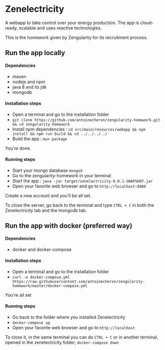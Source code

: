 # Zenelectricity

A webapp to take control over your energy production. The app is cloud-ready, scalable and uses reactive technologies.

This is the homework given by Zengularity for its recruitment process.

## Run the app locally

#### Dependencies
* maven
* nodejs and npm
* java 8 and its jdk
* mongodb

#### Installation steps
* Open a terminal and go to the installation folder
* `git clone https://github.com/antoinecheron/zengularity-homework.git && cd zengularity-homework`
* Install npm dependencies : `cd src/main/resources/webapp && npm install && npm run build && cd ../../../../`
* Build the app : `mvn package`

You're done.

#### Running steps
* Start your mongo database `mongod`
* Go to the zengularity-homework in your terminal
* Start the app : `java -jar target/zenelectricity-0.0.1-SNAPSHOT.jar`
* Open your favorite web browser and go to `http://localhost:8888`

Create a new account and you'll be all set.

To close the server, go back to the terminal and type `CTRL + C` in both the Zenelectricity tab and the mongodb tab.

## Run the app with docker (preferred way)

#### Dependencies
* docker and docker-compose

#### Installation steps
* Open a terminal and go to the installation folder
* `curl -o docker-compose.yml https://raw.githubusercontent.com/antoinecheron/zengularity-homework/master/docker-compose.yml`

You're all set

#### Running steps
* Go back to the folder where you installed Zenelectricity
* `docker-compose up`
* Open your favorite web browser and go to `http://localhost`

To close it, in the same terminal you can do `CTRL + C` or in another terminal, opened in the zenelectricity folder, 
`docker-compose down`